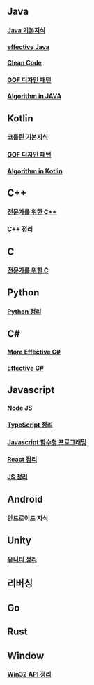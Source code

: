 


## Java
#### [Java 기본지식](https://github.com/heetsamber/java_study)
#### [effective Java](https://github.com/heetsamber/effective_java)
#### [Clean Code](https://github.com/heetsamber/Clean_Code)
#### [GOF 디자인 패턴](https://github.com/heetsamber/Design-Patterns-in-Java)
#### [Algorithm in JAVA](https://github.com/heetsamber/Algorithm-in-Java-Kotlin/tree/main/Java)

## Kotlin

#### [코틀린 기본지식](https://github.com/heetsamber/Kotlin_info)
#### [GOF 디자인 패턴](https://github.com/heetsamber/Kotlin-DesignPatterns)
#### [Algorithm in Kotlin](https://github.com/heetsamber/Algorithm-in-Java-Kotlin/tree/main/Kotlin)

## C++
#### [전문가를 위한 C++](https://github.com/BitaminW/cpp_guideline/tree/main/expert_cpp/chapter01)
#### [C++ 정리](https://github.com/BitaminW/cpp_guideline/tree/main/Cpp)

## C
#### [전문가를 위한 C](https://github.com/BitaminW/C_Programing)

## Python
#### [Python 정리](https://github.com/eunhatbe/Python_Study/tree/main/Other)


## C#
#### [More Effective C#](https://github.com/Milkis2022/C_Sharp-Study/tree/main/More_Effective)
#### [Effective C#]()


## Javascript
#### [Node JS](https://github.com/hindong/node_JS_lecture)

#### [TypeScript 정리](https://github.com/hindong/typescript_lecture)

#### [Javascript 함수형 프로그래밍](https://github.com/hindong/FunctionPrograming_Example)

#### [React 정리](https://github.com/hindong/JS_issue/tree/main/React)

#### [JS 정리](https://github.com/hindong/JS_issue/tree/main)


## Android
#### [안드로이드 지식](https://github.com/heetsamber/Andriod_Study)

## Unity
#### [유니티 정리](https://github.com/Milkis2022/Unity-Learn)

## 리버싱
#### 

## Go

## Rust

## Window
#### [Win32 API 정리]()
